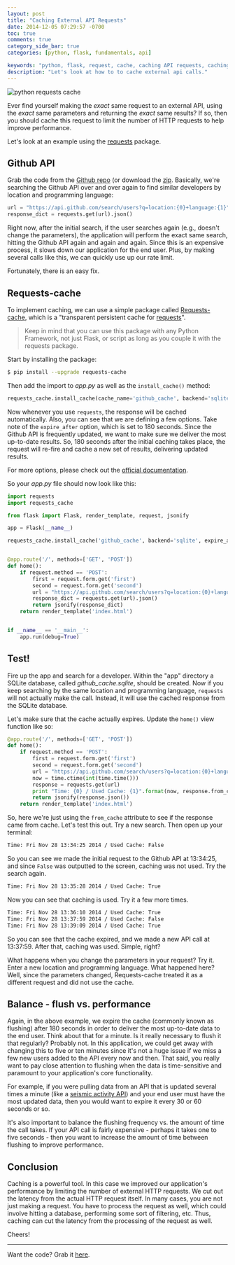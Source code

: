 ```yaml
---
layout: post
title: "Caching External API Requests"
date: 2014-12-05 07:29:57 -0700
toc: true
comments: true
category_side_bar: true
categories: [python, flask, fundamentals, api]

keywords: "python, flask, request, cache, caching API requests, caching external API requests, cacheing api calls"
description: "Let's look at how to to cache external api calls."
---
```


<div class="center-text">
  <img class="no-border" src="/images/blog_images/requests-cache.png" alt="python requests cache">
</div>

Ever find yourself making the *exact* same request to an external API, using the *exact* same parameters and returning the *exact* same results? If so, then you should cache this request to limit the number of HTTP requests to help improve performance.

Let's look at an example using the [requests](http://docs.python-requests.org/en/latest/) package.

## Github API

Grab the code from the [Github repo](https://github.com/realpython/flask-single-page-app/tree/part5) (or download the [zip](https://github.com/realpython/flask-single-page-app/releases/tag/part5). Basically, we're searching the Github API over and over again to find similar developers by location and programming language:

```python
url = "https://api.github.com/search/users?q=location:{0}+language:{1}".format(first, second)
response_dict = requests.get(url).json()
```

Right now, after the initial search, if the user searches again (e.g., doesn't change the parameters), the application will perform the exact same search, hitting the Github API again and again and again. Since this is an expensive process, it slows down our application for the end user. Plus, by making several calls like this, we can quickly use up our rate limit.

Fortunately, there is an easy fix.

## Requests-cache

To implement caching, we can use a simple package called [Requests-cache](http://requests-cache.readthedocs.org/en/latest/index.html), which is a "transparent persistent cache for [requests](http://docs.python-requests.org/en/latest/)".

> Keep in mind that you can use this package with any Python Framework, not just Flask, or script as long as you couple it with the requests package.

Start by installing the package:

```sh
$ pip install --upgrade requests-cache
```

Then add the import to *app.py* as well as the `install_cache()` method:

```python
requests_cache.install_cache(cache_name='github_cache', backend='sqlite', expire_after=180)
```

Now whenever you use `requests`, the response will be cached automatically. Also, you can see that we are defining a few options. Take note of the `expire_after` option, which is set to 180 seconds. Since the Github API is frequently updated, we want to make sure we deliver the most up-to-date results. So, 180 seconds after the initial caching takes place, the request will re-fire and cache a new set of results, delivering updated results.

For more options, please check out the [official documentation](http://requests-cache.readthedocs.org/en/latest/api.html#requests_cache.core.install_cache).

So your *app.py* file should now look like this:

```python
import requests
import requests_cache

from flask import Flask, render_template, request, jsonify

app = Flask(__name__)

requests_cache.install_cache('github_cache', backend='sqlite', expire_after=180)


@app.route('/', methods=['GET', 'POST'])
def home():
    if request.method == 'POST':
        first = request.form.get('first')
        second = request.form.get('second')
        url = "https://api.github.com/search/users?q=location:{0}+language:{1}".format(first, second)
        response_dict = requests.get(url).json()
        return jsonify(response_dict)
    return render_template('index.html')


if __name__ == '__main__':
    app.run(debug=True)
```

## Test!

Fire up the app and search for a developer. Within the "app" directory a SQLite database, called *github_cache.sqlite*,  should be created. Now if you keep searching by the same location and programming language, `requests` will not actually make the call. Instead, it will use the cached response from the SQLite database.

Let's make sure that the cache actually expires. Update the `home()` view function like so:

```python
@app.route('/', methods=['GET', 'POST'])
def home():
    if request.method == 'POST':
        first = request.form.get('first')
        second = request.form.get('second')
        url = "https://api.github.com/search/users?q=location:{0}+language:{1}".format(first, second)
        now = time.ctime(int(time.time()))
        response = requests.get(url)
        print "Time: {0} / Used Cache: {1}".format(now, response.from_cache)
        return jsonify(response.json())
    return render_template('index.html')
```

So, here we're just using the `from_cache` attribute to see if the response came from cache. Let's test this out. Try a new search. Then open up your terminal:

```sh
Time: Fri Nov 28 13:34:25 2014 / Used Cache: False
```

So you can see we made the initial request to the Github API at 13:34:25, and since `False` was outputted to the screen, caching was not used. Try the search again.

```sh
Time: Fri Nov 28 13:35:28 2014 / Used Cache: True
```

Now you can see that caching is used. Try it a few more times.

```sh
Time: Fri Nov 28 13:36:10 2014 / Used Cache: True
Time: Fri Nov 28 13:37:59 2014 / Used Cache: False
Time: Fri Nov 28 13:39:09 2014 / Used Cache: True
```

So you can see that the cache expired, and we made a new API call at 13:37:59. After that, caching was used. Simple, right?

What happens when you change the parameters in your request? Try it. Enter a new location and programming language. What happened here? Well, since the parameters changed, Requests-cache treated it as a different request and did not use the cache.

## Balance - flush vs. performance

Again, in the above example, we expire the cache (commonly known as flushing) after 180 seconds in order to deliver the most up-to-date data to the end user. Think about that for a minute. Is it really necessary to flush it that regularly? Probably not. In this application, we could get away with changing this to five or ten minutes since it's not a huge issue if we miss a few new users added to the API every now and then. That said, you really want to pay close attention to flushing when the data is time-sensitive and paramount to your application's core functionality.

For example, if you were pulling data from an API that is updated several times a minute (like a [seismic activity API](http://www.programmableweb.com/api/seismic-data-portal)) and your end user must have the most updated data, then you would want to expire it every 30 or 60 seconds or so.

It's also important to balance the flushing frequency vs. the amount of time the call takes. If your API call is fairly expensive - perhaps it takes one to five seconds - then you want to increase the amount of time between flushing to improve performance.

## Conclusion

Caching is a powerful tool. In this case we improved our application's performance by limiting the number of external HTTP requests. We cut out the latency from the actual HTTP request itself. In many cases, you are not just making a request. You have to process the request as well, which could involve hitting a database, performing some sort of filtering, etc. Thus, caching can cut the latency from the processing of the request as well.

Cheers!

<hr>

Want the code? Grab it [here](https://github.com/realpython/flask-single-page-app/tree/part6).
